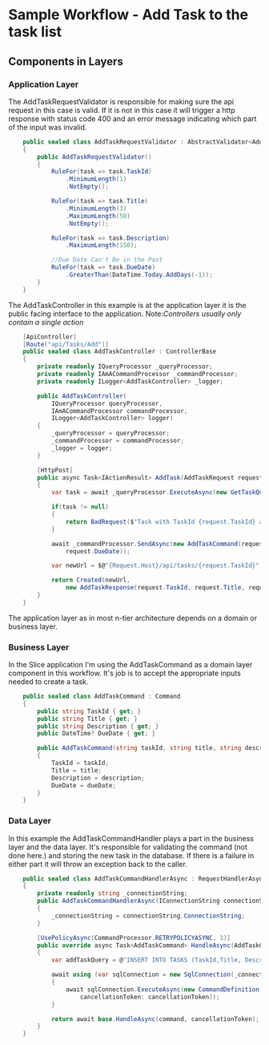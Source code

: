 # Sample Workflow - Add Task to the task list

## Components in Layers

### Application Layer

The AddTaskRequestValidator is responsible for making sure the api request in this case is valid. If it is not in this case it will trigger a http response with status code 400 and an error message indicating which part of the input was invalid. 

```C#
    public sealed class AddTaskRequestValidator : AbstractValidator<AddTaskRequest>
    {
        public AddTaskRequestValidator()
        {
            RuleFor(task => task.TaskId)
                .MinimumLength(1)
                .NotEmpty();

            RuleFor(task => task.Title)
                .MinimumLength(3)
                .MaximumLength(50)
                .NotEmpty();

            RuleFor(task => task.Description)
                .MaximumLength(150);

            //Due Date Can't Be in the Past
            RuleFor(task => task.DueDate)
                .GreaterThan(DateTime.Today.AddDays(-1));
        }
    }

```

The AddTaskController in this example is at the application layer it is the public facing interface to the application. Note:*Controllers usually only contain a single action*

```C#
    [ApiController]
    [Route("api/Tasks/Add")]
    public sealed class AddTaskController : ControllerBase
    {
        private readonly IQueryProcessor _queryProcessor;
        private readonly IAmACommandProcessor _commandProcessor;
        private readonly ILogger<AddTaskController> _logger;

        public AddTaskController(
            IQueryProcessor queryProcessor,
            IAmACommandProcessor commandProcessor,
            ILogger<AddTaskController> logger)
        {
            _queryProcessor = queryProcessor;
            _commandProcessor = commandProcessor;
            _logger = logger;
        }

        [HttpPost]
        public async Task<IActionResult> AddTask(AddTaskRequest request)
        {
            var task = await _queryProcessor.ExecuteAsync(new GetTaskQuery(request.TaskId));

            if(task != null)
            {
                return BadRequest($"Task with TaskId {request.TaskId} already exists");
            }

            await _commandProcessor.SendAsync(new AddTaskCommand(request.TaskId, request.Title, request.Description,
                request.DueDate));

            var newUrl = $@"{Request.Host}/api/tasks/{request.TaskId}";

            return Created(newUrl,
                new AddTaskResponse(request.TaskId, request.Title, request.Description, request.DueDate));
        }
    }

```

The application layer as in most n-tier architecture depends on a domain or business layer.

### Business Layer

In the Slice application I'm using the AddTaskCommand as a domain layer component in this workflow.  It's job is to accept the appropriate inputs needed to create a task.

```C#
    public sealed class AddTaskCommand : Command
    {
        public string TaskId { get; }
        public string Title { get; }
        public string Description { get; }
        public DateTime? DueDate { get; }

        public AddTaskCommand(string taskId, string title, string description, DateTime? dueDate) : base(new Guid())
        {
            TaskId = taskId;
            Title = title;
            Description = description;
            DueDate = dueDate;
        }
    }

```

### Data Layer

In this example the AddTaskCommandHandler plays a part in the business layer and the data layer. It's responsible for validating the command (not done here.) and storing the new task in the database. If there is a failure in either part it will throw an exception back to the caller.

```C#
    public sealed class AddTaskCommandHandlerAsync : RequestHandlerAsync<AddTaskCommand>
    {
        private readonly string _connectionString;
        public AddTaskCommandHandlerAsync(IConnectionString connectionString)
        {
            _connectionString = connectionString.ConnectionString;
        }

        [UsePolicyAsync(CommandProcessor.RETRYPOLICYASYNC, 1)]
        public override async Task<AddTaskCommand> HandleAsync(AddTaskCommand command, CancellationToken cancellationToken = default)
        {
            var addTaskQuery = @"INSERT INTO TASKS (TaskId,Title, Description,DueDate)VALUES(@TaskId, @Title,@Description, @DueDate);";

            await using (var sqlConnection = new SqlConnection(_connectionString))
            {
                await sqlConnection.ExecuteAsync(new CommandDefinition(addTaskQuery, command,
                    cancellationToken: cancellationToken));
            }

            return await base.HandleAsync(command, cancellationToken);
        }
    }
```